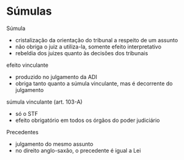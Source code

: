 # Súmulas
Súmula
- cristalização da orientação do tribunal a respeito de um assunto
- não obriga o juiz a utiliza-la, somente efeito interpretativo
- rebeldia dos juizes quanto às decisões dos tribunais

efeito vinculante
- produzido no julgamento da ADI
- obriga tanto quanto a súmula vinculante, mas é decorrente do julgamento

súmula vinculante (art. 103-A)
- só o STF
- efeito obrigatório em todos os órgãos do poder judiciário

Precedentes
- julgamento do mesmo assunto
- no direito anglo-saxão, o precedente é igual a Lei
